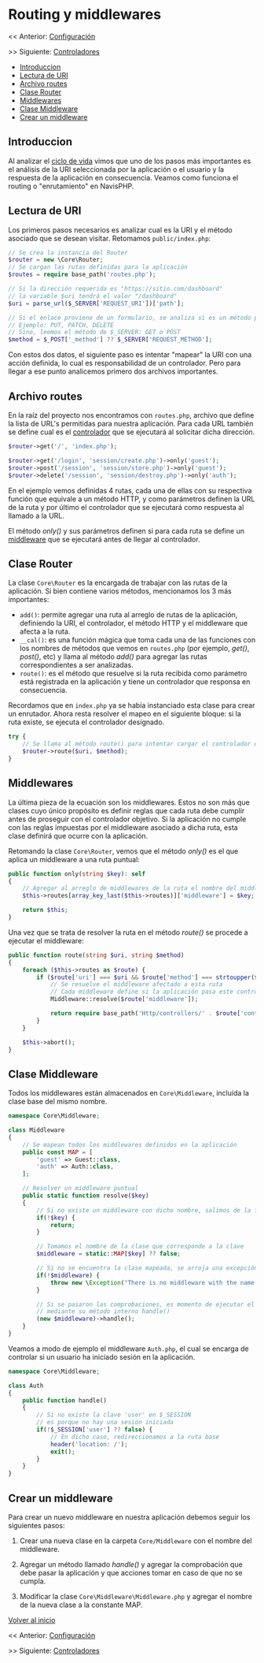 # Routing y middlewares

<< Anterior: [Configuración](configuracion.md)

\>> Siguiente: [Controladores](controladores.md)

-   [Introduccion](#introduccion)
-   [Lectura de URI](#lectura-de-uri)
-   [Archivo routes](#archivo-routes)
-   [Clase Router](#clase-router)
-   [Middlewares](#middlewares)
-   [Clase Middleware](#clase-middleware)
-   [Crear un middleware](#crear-un-middleware)

## Introduccion

Al analizar el [ciclo de vida](ciclo_vida.md) vimos que uno de los pasos más importantes es el análisis de la URI seleccionada por la aplicación o el usuario y la respuesta de la aplicación en consecuencia. Veamos como funciona el routing o "enrutamiento" en NavisPHP.

## Lectura de URI

Los primeros pasos necesarios es analizar cual es la URI y el método asociado que se desean visitar. Retomamos `public/index.php`:

```php
// Se crea la instancia del Router
$router = new \Core\Router;
// Se cargan las rutas definidas para la aplicación
$routes = require base_path('routes.php');

// Si la dirección requerida es "https://sitio.com/dashboard"
// la variable $uri tendrá el valor "/dashboard"
$uri = parse_url($_SERVER['REQUEST_URI'])['path'];

// Si el enlace proviene de un formulario, se analiza si es un método personalizado
// Ejemplo: PUT, PATCH, DELETE
// Sino, leemos el método de $_SERVER: GET o POST
$method = $_POST['_method'] ?? $_SERVER['REQUEST_METHOD'];
```

Con estos dos datos, el siguiente paso es intentar "mapear" la URI con una acción definida, lo cual es responsabilidad de un controlador. Pero para llegar a ese punto analicemos primero dos archivos importantes.

## Archivo routes

En la raíz del proyecto nos encontramos con `routes.php`, archivo que define la lista de URL's permitidas para nuestra aplicación. Para cada URL también se define cual es el [controlador](controladores.md) que se ejecutará al solicitar dicha dirección.

```php
$router->get('/', 'index.php');

$router->get('/login', 'session/create.php')->only('guest');
$router->post('/session', 'session/store.php')->only('guest');
$router->delete('/session', 'session/destroy.php')->only('auth');
```

En el ejemplo vemos definidas 4 rutas, cada una de ellas con su respectiva función que equivale a un método HTTP, y como parámetros definen la URL de la ruta y por último el controlador que se ejecutará como respuesta al llamado a la URL.

El método _only()_ y sus parámetros definen si para cada ruta se define un [middleware](#middlewares) que se ejecutará antes de llegar al controlador.

## Clase Router

La clase `Core\Router` es la encargada de trabajar con las rutas de la aplicación. Si bien contiene varios métodos, mencionamos los 3 más importantes:

-   `add()`: permite agregar una ruta al arreglo de rutas de la aplicación, definiendo la URI, el controlador, el método HTTP y el middleware que afecta a la ruta.
-   `__cal()`: es una función mágica que toma cada una de las funciones con los nombres de métodos que vemos en `routes.php` (por ejemplo, _get()_, _post()_, etc) y llama al método _add()_ para agregar las rutas correspondientes a ser analizadas.
-   `route()`: es el método que resuelve si la ruta recibida como parámetro está registrada en la aplicación y tiene un controlador que responsa en consecuencia.

Recordamos que en `index.php` ya se había instanciado esta clase para crear un enrutador. Ahora resta resolver el mapeo en el siguiente bloque: si la ruta existe, se ejecuta el controlador designado.

```php
try {
    // Se llama al método route() para intentar cargar el controlador de respuesta
    $router->route($uri, $method);
}
```

## Middlewares

La última pieza de la ecuación son los middlewares. Estos no son más que clases cuyo único propósito es definir reglas que cada ruta debe cumplir antes de proseguir con el controlador objetivo. Si la aplicación no cumple con las reglas impuestas por el middleware asociado a dicha ruta, esta clase definirá que ocurre con la aplicación.

Retomando la clase `Core\Router`, vemos que el método _only()_ es el que aplica un middleware a una ruta puntual:

```php
public function only(string $key): self
{
    // Agregar al arreglo de middlewares de la ruta el nombre del middleware $key
    $this->routes[array_key_last($this->routes)]['middleware'] = $key;

    return $this;
}
```

Una vez que se trata de resolver la ruta en el método _route()_ se procede a ejecutar el middleware:

```php
public function route(string $uri, string $method)
{
    foreach ($this->routes as $route) {
        if ($route['uri'] === $uri && $route['method'] === strtoupper($method)) {
            // Se resuelve el middleware afectado a esta ruta
            // Cada middleware define si la aplicación pasa este control
            Middleware::resolve($route['middleware']);

            return require base_path('Http/controllers/' . $route['controller']);
        }
    }

    $this->abort();
}
```

## Clase Middleware

Todos los middlewares están almacenados en `Core\Middleware`, incluída la clase base del mismo nombre.

```php
namespace Core\Middleware;

class Middleware
{
    // Se mapean todos los middlewares definidos en la aplicación
    public const MAP = [
        'guest' => Guest::class,
        'auth' => Auth::class,
    ];

    // Resolver un middleware puntual
    public static function resolve($key)
    {
        // Si no existe un middleware con dicho nombre, salimos de la función
        if(!$key) {
            return;
        }

        // Tomamos el nombre de la clase que corresponde a la clave
        $middleware = static::MAP[$key] ?? false;

        // Si no se encuentra la clase mapeada, se arroja una excepción
        if(!$middleware) {
            throw new \Exception("There is no middleware with the name '{$key}'.");
        }

        // Si se pasaron las comprobaciones, es momento de ejecutar el middleware
        // mediante su método interno handle()
        (new $middleware)->handle();
    }
}
```

Veamos a modo de ejemplo el middleware `Auth.php`, el cual se encarga de controlar si un usuario ha iniciado sesión en la aplicación.

```php
namespace Core\Middleware;

class Auth
{
    public function handle()
    {
        // Si no existe la clave 'user' en $_SESSION
        // es porque no hay una sesión iniciada
        if(!$_SESSION['user'] ?? false) {
            // En dicho caso, redireccionamos a la ruta base
            header('location: /');
            exit();
        }
    }
}
```

## Crear un middleware

Para crear un nuevo middleware en nuestra aplicación debemos seguir los siguientes pasos:

1. Crear una nueva clase en la carpeta `Core/Middleware` con el nombre del middleware.

2. Agregar un método llamado _handle()_ y agregar la comprobación que debe pasar la aplicación y que acciones tomar en caso de que no se cumpla.

3. Modificar la clase `Core\Middleware\Middleware.php` y agregar el nombre de la nueva clase a la constante MAP.

[Volver al inicio](#routing-y-middlewares)

<< Anterior: [Configuración](configuracion.md)

\>> Siguiente: [Controladores](controladores.md)

